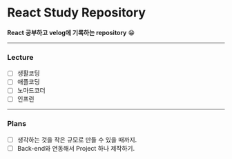 # React Study Repository
**React 공부하고 velog에 기록하는 repository** 😁
<hr>

### Lecture

-   [ ] 생활코딩
-   [ ] 애플코딩
-   [ ] 노마드코더
-   [ ] 인프런
<hr>

### Plans

-   [ ] 생각하는 것을 작은 규모로 만들 수 있을 때까지.
-   [ ] Back-end와 연동해서 Project 하나 제작하기.
